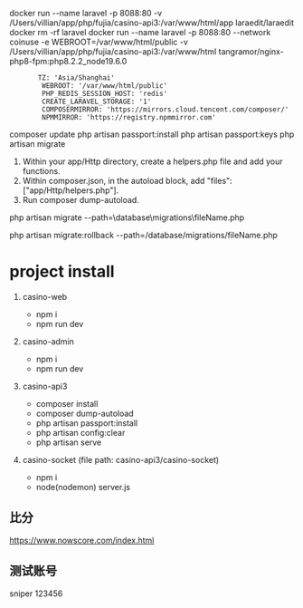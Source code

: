 docker run --name laravel -p 8088:80 -v /Users/villian/app/php/fujia/casino-api3:/var/www/html/app laraedit/laraedit
docker rm -rf laravel
docker run --name laravel -p 8088:80 --network coinuse  -e WEBROOT=/var/www/html/public -v /Users/villian/app/php/fujia/casino-api3:/var/www/html tangramor/nginx-php8-fpm:php8.2.2_node19.6.0

           TZ: 'Asia/Shanghai'
            WEBROOT: '/var/www/html/public'
            PHP_REDIS_SESSION_HOST: 'redis'
            CREATE_LARAVEL_STORAGE: '1'
            COMPOSERMIRROR: 'https://mirrors.cloud.tencent.com/composer/'
            NPMMIRROR: 'https://registry.npmmirror.com'
            
composer update
php artisan passport:install
php artisan passport:keys
php artisan migrate

1. Within your app/Http directory, create a helpers.php file and add your functions.
2. Within composer.json, in the autoload block, add "files": ["app/Http/helpers.php"].
3. Run composer dump-autoload.

php artisan migrate --path=\\database\\migrations\\fileName.php

php artisan migrate:rollback --path=/database/migrations/fileName.php


# project install

1. casino-web
    - npm i
    - npm run dev

2. casino-admin

    - npm i
    - npm run dev

3. casino-api3

    - composer install
    - composer dump-autoload
    - php artisan passport:install
    - php artisan config:clear
    - php artisan serve

4. casino-socket (file path: casino-api3/casino-socket)
    
    - npm i
    - node(nodemon) server.js


## 比分

https://www.nowscore.com/index.html


## 测试账号
sniper
123456